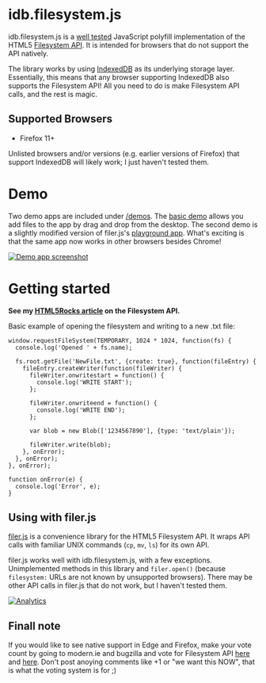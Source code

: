 idb.filesystem.js
===========

idb.filesystem.js is a [well tested](//github.com/ebidel/idb.filesystem.js/tree/master/tests) JavaScript polyfill implementation
of the HTML5 [Filesystem API][1]. It is intended for browsers that do not
support the API natively.

The library works by using [IndexedDB][2] as its underlying storage layer. Essentially,
this means that any browser supporting IndexedDB also supports the Filesystem API!
All you need to do is make Filesystem API calls, and the rest is magic.

Supported Browsers
------------------

* Firefox 11+

Unlisted browsers and/or versions (e.g. earlier versions of Firefox) that
support IndexedDB will likely work; I just haven't tested them.

[1]: http://dev.w3.org/2009/dap/file-system/pub/FileSystem/
[2]: https://developer.mozilla.org/en/IndexedDB

Demo
===============

Two demo apps are included under [/demos](//github.com/ebidel/idb.filesystem.js/tree/master/demos). The
[basic demo](http://html5-demos.appspot.com/static/filesystem/idb.filesystem.js/demos/basic/index.html)
allows you add files to the app by drag and drop from the desktop. The second demo 
is a slightly modified version of filer.js's [playground app](http://html5-demos.appspot.com/static/filesystem/idb.filesystem.js/demos/playground/index.html). What's exciting is that the same app now works in other browsers besides Chrome!

<a href="http://html5-demos.appspot.com/static/filesystem/idb.filesystem.js/demos/basic/index.html">
  <img src="https://raw.github.com/ebidel/idb.filesystem.js/master/demos/playground/images/demo_screenshot.png" title="Demo app screenshot" alt="Demo app screenshot">
</a>

Getting started
===============

**See my [HTML5Rocks article](http://www.html5rocks.com/tutorials/file/filesystem/)
on the Filesystem API.**

Basic example of opening the filesystem and writing to a new .txt file:

    window.requestFileSystem(TEMPORARY, 1024 * 1024, function(fs) {
      console.log('Opened ' + fs.name);
      
      fs.root.getFile('NewFile.txt', {create: true}, function(fileEntry) {
        fileEntry.createWriter(function(fileWriter) {
          fileWriter.onwritestart = function() {
            console.log('WRITE START');
          };
          
          fileWriter.onwriteend = function() {
            console.log('WRITE END');
          };

          var blob = new Blob(['1234567890'], {type: 'text/plain'});
        
          fileWriter.write(blob);
        }, onError);
      }, onError);
    }, onError);

    function onError(e) {
      console.log('Error', e);
    }

Using with filer.js
------------------

[filer.js](//github.com/ebidel/filer.js) is a convenience library for the
HTML5 Filesystem API. It wraps API calls with familiar UNIX commands
(`cp`, `mv`, `ls`) for its own API.

filer.js works well with idb.filesystem.js, with a few exceptions. Unimplemented
methods in this library and `filer.open()` (because `filesystem:` URLs are not
known by unsupported browsers). There may be other API calls in filer.js that
do not work, but I haven't tested them.

[![Analytics](https://ga-beacon.appspot.com/UA-46812528-1/ebidel/idb.filesystem.js/README)](https://github.com/igrigorik/ga-beacon)

Finall note
-----------
If you would like to see native support in Edge and Firefox, make your vote count by going to modern.ie and bugzilla and vote for Filesystem API [here](https://bugzilla.mozilla.org/show_bug.cgi?id=910387) and [here](https://dev.modern.ie/platform/status/filewriter/).
Don't post anoying comments like +1 or "we want this NOW", that is what the voting system is for ;)
